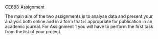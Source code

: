 CE888-Assignment

The main aim of the two assignments is to analyse data and present your analysis both online and in a form that is appropriate for publication in an academic journal. For Assignment 1 you will have to perform the first task from the list of your project.
